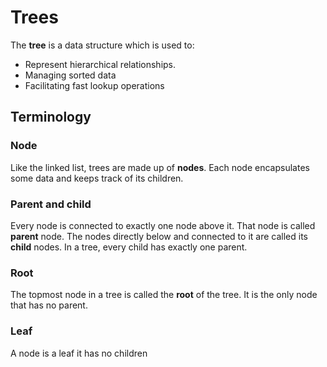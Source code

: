#  Trees

The **tree** is a data structure which is used to:
- Represent hierarchical relationships.
- Managing sorted data
- Facilitating fast lookup operations

## Terminology
### Node
Like the linked list, trees are made up of **nodes**. Each node encapsulates some data and keeps track of its children.

### Parent and child
Every node is connected to exactly one node above it. That node is called **parent** node.
The nodes directly below and connected to it are called its **child** nodes. In a tree, every child has exactly one parent.

### Root
The topmost node in a tree is called the **root** of the tree. It is the only node that has no parent.

### Leaf
A node is a leaf it has no children
